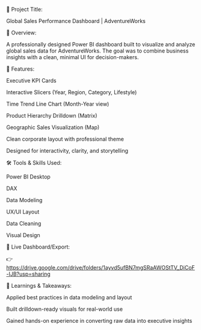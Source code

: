 🧾 Project Title:

Global Sales Performance Dashboard | AdventureWorks

🧠 Overview:

A professionally designed Power BI dashboard built to visualize and analyze global sales data for AdventureWorks. The goal was to combine business insights with a clean, minimal UI for decision-makers.

📌 Features:

Executive KPI Cards

Interactive Slicers (Year, Region, Category, Lifestyle)

Time Trend Line Chart (Month-Year view)

Product Hierarchy Drilldown (Matrix)

Geographic Sales Visualization (Map)

Clean corporate layout with professional theme

Designed for interactivity, clarity, and storytelling




🛠️ Tools & Skills Used:

Power BI Desktop

DAX

Data Modeling

UX/UI Layout

Data Cleaning

Visual Design

🔗 Live Dashboard/Export:


👉https://drive.google.com/drive/folders/1ayvd5ufBN7mgSRaAWOStTV_DiCoF-IJB?usp=sharing


🧠 Learnings & Takeaways:

Applied best practices in data modeling and layout

Built drilldown-ready visuals for real-world use

Gained hands-on experience in converting raw data into executive insights


